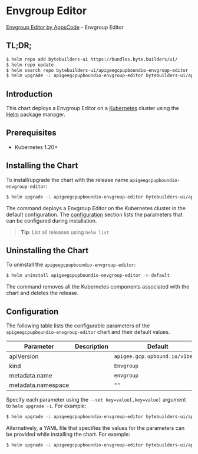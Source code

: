 # Envgroup Editor

[Envgroup Editor by AppsCode](https://byte.builders) - Envgroup Editor

## TL;DR;

```bash
$ helm repo add bytebuilders-ui https://bundles.byte.builders/ui/
$ helm repo update
$ helm search repo bytebuilders-ui/apigeegcpupboundio-envgroup-editor --version=v0.4.18
$ helm upgrade -i apigeegcpupboundio-envgroup-editor bytebuilders-ui/apigeegcpupboundio-envgroup-editor -n default --create-namespace --version=v0.4.18
```

## Introduction

This chart deploys a Envgroup Editor on a [Kubernetes](http://kubernetes.io) cluster using the [Helm](https://helm.sh) package manager.

## Prerequisites

- Kubernetes 1.20+

## Installing the Chart

To install/upgrade the chart with the release name `apigeegcpupboundio-envgroup-editor`:

```bash
$ helm upgrade -i apigeegcpupboundio-envgroup-editor bytebuilders-ui/apigeegcpupboundio-envgroup-editor -n default --create-namespace --version=v0.4.18
```

The command deploys a Envgroup Editor on the Kubernetes cluster in the default configuration. The [configuration](#configuration) section lists the parameters that can be configured during installation.

> **Tip**: List all releases using `helm list`

## Uninstalling the Chart

To uninstall the `apigeegcpupboundio-envgroup-editor`:

```bash
$ helm uninstall apigeegcpupboundio-envgroup-editor -n default
```

The command removes all the Kubernetes components associated with the chart and deletes the release.

## Configuration

The following table lists the configurable parameters of the `apigeegcpupboundio-envgroup-editor` chart and their default values.

|     Parameter      | Description |                  Default                   |
|--------------------|-------------|--------------------------------------------|
| apiVersion         |             | <code>apigee.gcp.upbound.io/v1beta1</code> |
| kind               |             | <code>Envgroup</code>                      |
| metadata.name      |             | <code>envgroup</code>                      |
| metadata.namespace |             | <code>""</code>                            |


Specify each parameter using the `--set key=value[,key=value]` argument to `helm upgrade -i`. For example:

```bash
$ helm upgrade -i apigeegcpupboundio-envgroup-editor bytebuilders-ui/apigeegcpupboundio-envgroup-editor -n default --create-namespace --version=v0.4.18 --set apiVersion=apigee.gcp.upbound.io/v1beta1
```

Alternatively, a YAML file that specifies the values for the parameters can be provided while
installing the chart. For example:

```bash
$ helm upgrade -i apigeegcpupboundio-envgroup-editor bytebuilders-ui/apigeegcpupboundio-envgroup-editor -n default --create-namespace --version=v0.4.18 --values values.yaml
```
